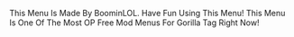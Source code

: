 This Menu Is Made By BoominLOL.
Have Fun Using This Menu!
This Menu Is One Of The Most OP Free Mod Menus For Gorilla Tag Right Now!
